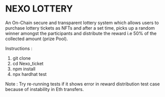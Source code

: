 # NEXO LOTTERY

An On-Chain secure and transparent lottery system which allows users to purchase lottery tickets as NFTs and after a set time, picks up a random winner amongst the participants and distribute the reward i.e 50% of the collected amount (prize Pool).

Instructions :
1) git clone
2) cd Nexo_ticket
3) npm install
4) npx hardhat test

Note : Try re-running tests if it shows error in reward distribution test case because of instability in Eth transfers.
```
